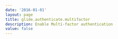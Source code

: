 ```yaml
---
date: '2016-01-01'
layout: page
title: glide.authenticate.multifactor
description: Enable Multi-factor authentication
value: false
---
```

